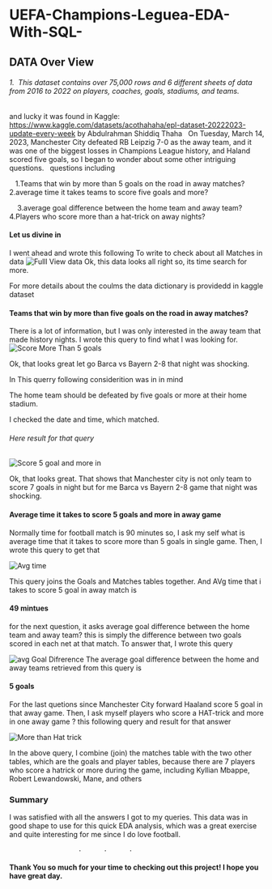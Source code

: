 # UEFA-Champions-Leguea-EDA-With-SQL-

 ## DATA Over View 
 
###### 1.  This dataset contains over 75,000 rows and 6 different sheets of data from 2016 to 2022 on players, coaches, goals, stadiums, and teams.
and lucky it was found in Kaggle: https://www.kaggle.com/datasets/acothahaha/epl-dataset-20222023-update-every-week by Abdulrahman Shiddiq Thaha
 
On Tuesday, March 14, 2023, Manchester City defeated RB Leipzig 7-0 as the away team, and it was one of the biggest losses in Champions League history, and Haland scored five goals, so I began to wonder about some other intriguing questions.
  questions including 
  
  
  
  
  
  
1.Teams that win by more than 5 goals on the road in away matches?
   
2.average time it takes teams to score five goals and more?

   
3.average goal difference between the home team and away team?
   
4.Players who score more than a hat-trick on away nights?


#### Let us  divine in 


I went ahead and wrote this following To write to check about all Matches in data 
![Fulll View data](https://user-images.githubusercontent.com/122876767/227631271-2cb8b82a-6f8c-4660-8b1e-8c0309b9b03a.PNG)
Ok, this data looks all right so, its time search for more.

For  more details about the coulms the data dictionary is providedd in kaggle dataset 


#### Teams that win by more than five goals on the road in away matches?


There is a lot of information, but I was only interested in the away team that made history nights.
I wrote this query to find what I was looking for.
![Score More Than 5 goals](https://user-images.githubusercontent.com/122876767/227632478-6f933701-3a3a-40a4-a517-0c34de89c973.PNG)


Ok, that looks great let go Barca vs Bayern 2-8 that night was shocking. 

In This querry following considerition was in in mind 

The home team should be defeated by five goals or more at their home stadium.

I checked the date and time, which matched.

###### Here result for that query


![Score 5 goal and more in](https://user-images.githubusercontent.com/122876767/227632528-7a181660-b14d-4904-87ad-0a6cf4d83d35.PNG)

  Ok, that looks great. That shows that Manchester city is not only team to score 7 goals in night but for me  Barca vs Bayern 2-8  game that night was shocking.
  
  
 #### Average time it takes to score 5 goals and more in  away game 
 
Normally time for  football match is 90 minutes so, I ask my self what is average time that it takes to score more than 5 goals in single game.
Then, I wrote this query to get that

![Avg time](https://user-images.githubusercontent.com/122876767/227690106-d654b7fd-e034-499d-9eec-252f451f8231.PNG)

This query joins the Goals and Matches tables together. And AVg time that i takes to score 5 goal in away match is 

#### 49 mintues

for the next question, it asks average goal difference between the home team and away team?
this is simply the difference between two goals scored in each net at that match. To answer that, I wrote this query

![avg Goal Difrerence](https://user-images.githubusercontent.com/122876767/227690567-7b3c1fed-a5ee-420d-8194-b9ad1e52274b.PNG)
The average goal difference between the home and away teams retrieved from this query is

#### 5 goals 

For the last quetions since Manchester City forward Haaland score 5 goal in that away game. Then, 
I ask myself players who score a HAT-trick and more in one away game ?
this following query and result for that answer 

![More than Hat trick](https://user-images.githubusercontent.com/122876767/227692457-41141832-5167-49f3-bfb4-6f1c731f86fc.PNG)


In the above query, I combine (join) the matches table with the two other tables, which are the goals and player tables, because there are 7 players who score a hatrick or more during the game, including
Kyllian Mbappe, Robert Lewandowski, Mane, and others


### Summary 
I was satisfied with all the answers I got to my queries.
This data was in good shape to use for this quick EDA analysis, which was a great exercise and quite interesting for me since I do love football.


                       .      .      .
#### Thank You so much for your time to checking out this project! I hope you have great day. 

 



 
 
   
   
